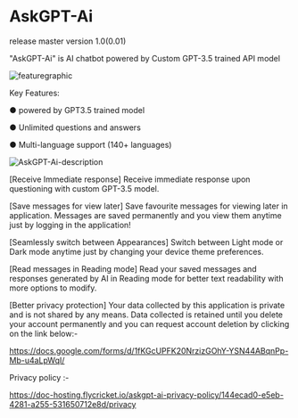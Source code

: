 # AskGPT-Ai
release master version 1.0(0.01)

"AskGPT-Ai" is AI chatbot powered by Custom GPT-3.5 trained API model

![featuregraphic](https://github.com/1-Pankaj/AskGPT-Ai/assets/113083122/14e845b2-818d-4397-b748-799226a83759)

Key Features:

● powered by GPT3.5 trained model

● Unlimited questions and answers

● Multi-language support (140+ languages)


![AskGPT-Ai-description](https://github.com/1-Pankaj/AskGPT-Ai/assets/113083122/9722f617-e805-46ac-aa78-6816a061875c)




[Receive Immediate response]
Receive immediate response upon questioning with custom GPT-3.5 model.

[Save messages for view later]
Save favourite messages for viewing later in application. Messages are saved permanently and you view them anytime just by logging in the application!

[Seamlessly switch between Appearances]
Switch between Light mode or Dark mode anytime just by changing your device theme preferences.

[Read messages in Reading mode]
Read your saved messages and responses generated by AI in Reading mode for better text readability with more options to modify.

[Better privacy protection]
Your data collected by this application is private and is not shared by any means. Data collected is retained until you delete your account permanently and you can request account deletion by clicking on the link below:-

https://docs.google.com/forms/d/1fKGcUPFK20NrzizGOhY-YSN44ABqnPp-Mb-u4aLpWqI/

Privacy policy :-

https://doc-hosting.flycricket.io/askgpt-ai-privacy-policy/144ecad0-e5eb-4281-a255-531650712e8d/privacy
